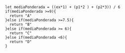 ```function calculaNota(ex, p1, p2) {
  let mediaPonderada = ((ex*1) + (p1*2 ) + (p2*3)) / 6
  if(mediaPonderada >=9){
    return "A"
  }else if(mediaPonderada >=7.5){
    return "B"
  }else if(mediaPonderada >= 6){
    return "C"
  }else if(mediaPonderada <6){
    return "D"
  }
  ```